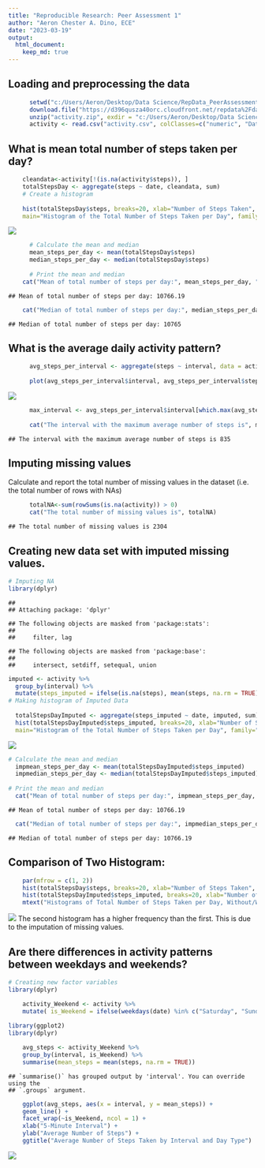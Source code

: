 ```yaml
---
title: "Reproducible Research: Peer Assessment 1"
author: "Aeron Chester A. Dino, ECE"
date: "2023-03-19"
output: 
  html_document:
    keep_md: true
---
```



## Loading and preprocessing the data


```r
      setwd("c:/Users/Aeron/Desktop/Data Science/RepData_PeerAssessment1")
      download.file("https://d396qusza40orc.cloudfront.net/repdata%2Fdata%2Factivity.zip", destfile = "activity.zip")
      unzip("activity.zip", exdir = "c:/Users/Aeron/Desktop/Data Science/RepData_PeerAssessment1")
      activity <- read.csv("activity.csv", colClasses=c("numeric", "Date", "numeric"))
```

## What is mean total number of steps taken per day?


```r
    cleandata<-activity[!(is.na(activity$steps)), ]
    totalStepsDay <- aggregate(steps ~ date, cleandata, sum)
    # Create a histogram
   
    hist(totalStepsDay$steps, breaks=20, xlab="Number of Steps Taken", 
    main="Histogram of the Total Number of Steps Taken per Day", family="serif")
```

![](PA1_template_files/figure-html/unnamed-chunk-2-1.png)<!-- -->

```r
      # Calculate the mean and median
      mean_steps_per_day <- mean(totalStepsDay$steps)
      median_steps_per_day <- median(totalStepsDay$steps)
      
      # Print the mean and median
    cat("Mean of total number of steps per day:", mean_steps_per_day, "\n")
```

```
## Mean of total number of steps per day: 10766.19
```

```r
    cat("Median of total number of steps per day:", median_steps_per_day, "\n")
```

```
## Median of total number of steps per day: 10765
```

## What is the average daily activity pattern?


```r
      avg_steps_per_interval <- aggregate(steps ~ interval, data = activity, mean, na.rm = TRUE)
      
      plot(avg_steps_per_interval$interval, avg_steps_per_interval$steps, type = "l", xlab = "5-minute interval", ylab = "Average number of steps")
```

![](PA1_template_files/figure-html/unnamed-chunk-3-1.png)<!-- -->

```r
      max_interval <- avg_steps_per_interval$interval[which.max(avg_steps_per_interval$steps)]
      
      cat("The interval with the maximum average number of steps is", max_interval)
```

```
## The interval with the maximum average number of steps is 835
```

## Imputing missing values
Calculate and report the total number of missing values in the dataset (i.e. the total number of rows with NAs)

```r
      totalNA<-sum(rowSums(is.na(activity)) > 0)
      cat("The total number of missing values is", totalNA)
```

```
## The total number of missing values is 2304
```
## Creating new data set with imputed missing values.


```r
# Imputing NA
library(dplyr)
```

```
## 
## Attaching package: 'dplyr'
```

```
## The following objects are masked from 'package:stats':
## 
##     filter, lag
```

```
## The following objects are masked from 'package:base':
## 
##     intersect, setdiff, setequal, union
```

```r
imputed <- activity %>%
  group_by(interval) %>%
  mutate(steps_imputed = ifelse(is.na(steps), mean(steps, na.rm = TRUE), steps))
# Making histogram of Imputed Data
 
  totalStepsDayImputed <- aggregate(steps_imputed ~ date, imputed, sum)
  hist(totalStepsDayImputed$steps_imputed, breaks=20, xlab="Number of Steps Taken", 
  main="Histogram of the Total Number of Steps Taken per Day", family="serif")
```

![](PA1_template_files/figure-html/unnamed-chunk-5-1.png)<!-- -->

```r
# Calculate the mean and median
  impmean_steps_per_day <- mean(totalStepsDayImputed$steps_imputed)
  impmedian_steps_per_day <- median(totalStepsDayImputed$steps_imputed)
      
# Print the mean and median
  cat("Mean of total number of steps per day:", impmean_steps_per_day, "\n")
```

```
## Mean of total number of steps per day: 10766.19
```

```r
  cat("Median of total number of steps per day:", impmedian_steps_per_day, "\n")
```

```
## Median of total number of steps per day: 10766.19
```
## Comparison of Two Histogram:

```r
    par(mfrow = c(1, 2))
    hist(totalStepsDay$steps, breaks=20, xlab="Number of Steps Taken", family="serif", ylim=c(0,20), main=NULL)
    hist(totalStepsDayImputed$steps_imputed, breaks=20, xlab="Number of Steps Taken",family="serif", ylim=c(0,20), main=NULL)
    mtext("Histograms of Total Number of Steps Taken per Day, Without/With Imputed Values",adj=0.95, family="serif", font=2)
```

![](PA1_template_files/figure-html/unnamed-chunk-6-1.png)<!-- -->
The second histogram has a higher frequency than the first. This is due to the imputation of missing values.



## Are there differences in activity patterns between weekdays and weekends?


```r
# Creating new factor variables
library(dplyr)

    activity_Weekend <- activity %>%
    mutate( is_Weekend = ifelse(weekdays(date) %in% c("Saturday", "Sunday"), "Weekend", "Weekday"))
 
library(ggplot2)
library(dplyr)

    avg_steps <- activity_Weekend %>%
    group_by(interval, is_Weekend) %>%
    summarise(mean_steps = mean(steps, na.rm = TRUE))
```

```
## `summarise()` has grouped output by 'interval'. You can override using the
## `.groups` argument.
```

```r
    ggplot(avg_steps, aes(x = interval, y = mean_steps)) +
    geom_line() +
    facet_wrap(~is_Weekend, ncol = 1) +
    xlab("5-Minute Interval") +
    ylab("Average Number of Steps") +
    ggtitle("Average Number of Steps Taken by Interval and Day Type")
```

![](PA1_template_files/figure-html/unnamed-chunk-7-1.png)<!-- -->
